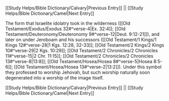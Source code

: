 [[Study Helps/Bible Dictionary/Calvary|Previous Entry]]  ||  [[Study Helps/Bible Dictionary/Camel|Next Entry]]

 The form that Israelite idolatry took in the wilderness ([[Old Testament/Exodus/Exodus 32#^verse-4|Ex. 32:4]]; [[Old Testament/Deuteronomy/Deuteronomy 9#^verse-12|Deut. 9:12-21]]), and later on under Jeroboam and his successors ([[Old Testament/1 Kings/1 Kings 12#^verse-28|1 Kgs. 12:28, 32-33]]; [[Old Testament/2 Kings/2 Kings 10#^verse-29|2 Kgs. 10:29]]; [[Old Testament/2 Chronicles/2 Chronicles 11#^verse-15|2 Chr. 11:15]]; [[Old Testament/2 Chronicles/2 Chronicles 13#^verse-8|13:8]]; [[Old Testament/Hosea/Hosea 8#^verse-5|Hosea 8:5-6]]; [[Old Testament/Hosea/Hosea 13#^verse-2|13:2]]). Under this symbol they professed to worship Jehovah, but such worship naturally soon degenerated into a worship of the image itself.

[[Study Helps/Bible Dictionary/Calvary|Previous Entry]]  ||  [[Study Helps/Bible Dictionary/Camel|Next Entry]]